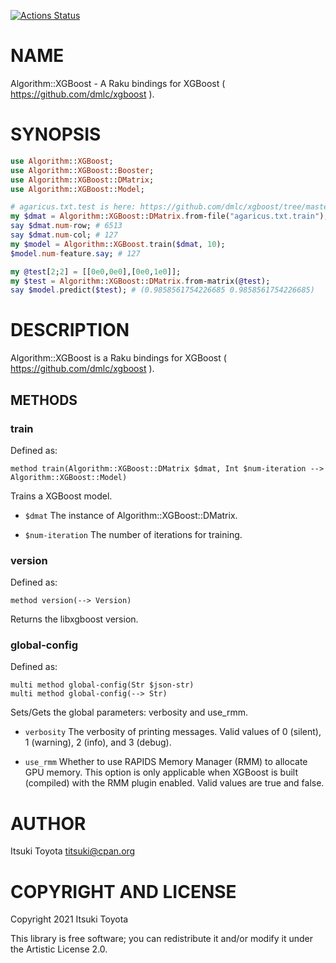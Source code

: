 [![Actions Status](https://github.com/titsuki/raku-Algorithm-XGBoost/workflows/test/badge.svg)](https://github.com/titsuki/raku-Algorithm-XGBoost/actions)

NAME
====

Algorithm::XGBoost - A Raku bindings for XGBoost ( https://github.com/dmlc/xgboost ).

SYNOPSIS
========

```raku
use Algorithm::XGBoost;
use Algorithm::XGBoost::Booster;
use Algorithm::XGBoost::DMatrix;
use Algorithm::XGBoost::Model;

# agaricus.txt.test is here: https://github.com/dmlc/xgboost/tree/master/demo/data
my $dmat = Algorithm::XGBoost::DMatrix.from-file("agaricus.txt.train");
say $dmat.num-row; # 6513
say $dmat.num-col; # 127
my $model = Algorithm::XGBoost.train($dmat, 10);
$model.num-feature.say; # 127

my @test[2;2] = [[0e0,0e0],[0e0,1e0]];
my $test = Algorithm::XGBoost::DMatrix.from-matrix(@test);
say $model.predict($test); # (0.9858561754226685 0.9858561754226685)
```

DESCRIPTION
===========

Algorithm::XGBoost is a Raku bindings for XGBoost ( https://github.com/dmlc/xgboost ).

METHODS
-------

### train

Defined as:

    method train(Algorithm::XGBoost::DMatrix $dmat, Int $num-iteration --> Algorithm::XGBoost::Model)

Trains a XGBoost model.

  * `$dmat` The instance of Algorithm::XGBoost::DMatrix.

  * `$num-iteration` The number of iterations for training.

### version

Defined as:

    method version(--> Version)

Returns the libxgboost version.

### global-config

Defined as:

    multi method global-config(Str $json-str)
    multi method global-config(--> Str)

Sets/Gets the global parameters: verbosity and use_rmm.

  * `verbosity` The verbosity of printing messages. Valid values of 0 (silent), 1 (warning), 2 (info), and 3 (debug).

  * `use_rmm` Whether to use RAPIDS Memory Manager (RMM) to allocate GPU memory. This option is only applicable when XGBoost is built (compiled) with the RMM plugin enabled. Valid values are true and false.

AUTHOR
======

Itsuki Toyota <titsuki@cpan.org>

COPYRIGHT AND LICENSE
=====================

Copyright 2021 Itsuki Toyota

This library is free software; you can redistribute it and/or modify it under the Artistic License 2.0.

